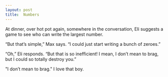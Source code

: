 ```yaml
---
layout: post
title:  Numbers
---
```

At dinner, over hot pot again, somewhere in the conversation, Eli suggests a game to see who can write the largest number.

“But that’s simple,” Max says. “I could just start writing a bunch of zeroes.”

“Oh,” Eli responds. “But that is so inefficient! I mean, I don’t mean to brag, but I could so totally destroy you.”

"I don’t mean to brag." I love that boy.
